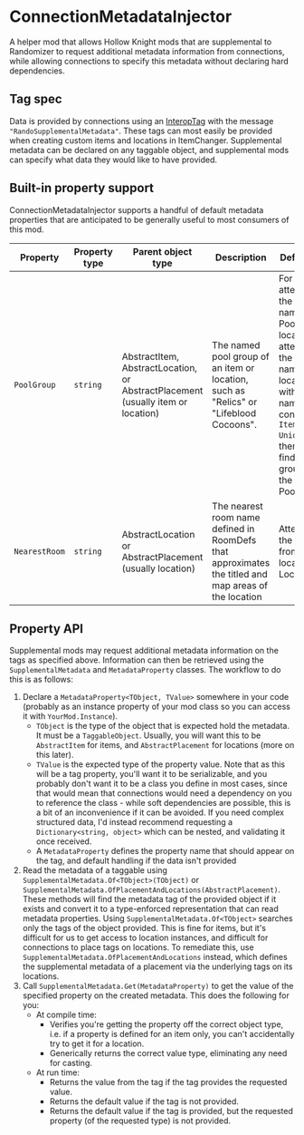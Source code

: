# ConnectionMetadataInjector

A helper mod that allows Hollow Knight mods that are supplemental to Randomizer to request additional metadata information from connections, 
while allowing connections to specify this metadata without declaring hard dependencies.

## Tag spec

Data is provided by connections using an [InteropTag](https://homothetyhk.github.io/HollowKnight.ItemChanger/api/ItemChanger.Tags.InteropTag.html) with the message
`"RandoSupplementalMetadata"`. These tags can most easily be provided when creating custom items and locations in ItemChanger. Supplemental metadata can be declared on
any taggable object, and supplemental mods can specify what data they would like to have provided.

## Built-in property support

ConnectionMetadataInjector supports a handful of default metadata properties that are anticipated to be generally useful to most consumers of this mod.

| Property | Property type | Parent object type | Description | Default handling |
| -------- | ------------- | ------------------ | ----------- | ---------------- |
| `PoolGroup` | `string` | AbstractItem, AbstractLocation, or AbstractPlacement (usually item or location) | The named pool group of an item or location, such as "Relics" or "Lifeblood Cocoons". | For items, attempts to find the split group name in PoolDefs. For locations, attempts to infer the vanilla item name from the location name with standard naming conventions (i.e. `Item_Name-Unique_Location`), then attempts to find the split group name of the item in PoolDefs |
| `NearestRoom` | `string` | AbstractLocation or AbstractPlacement (usually location) | The nearest room name defined in RoomDefs that approximates the titled and map areas of the location | Attempts to get the scene name from the location's LocationDef |

## Property API

Supplemental mods may request additional metadata information on the tags as specified above. Information can then be retrieved using the `SupplementalMetadata` and `MetadataProperty`
classes. The workflow to do this is as follows:

1. Declare a `MetadataProperty<TObject, TValue>` somewhere in your code (probably as an instance property of your mod class so you can access it with `YourMod.Instance`).
    * `TObject` is the type of the object that is expected hold the metadata. It must be a `TaggableObject`. Usually, you will want this to be `AbstractItem` for items, and `AbstractPlacement`
    for locations (more on this later).
    * `TValue` is the expected type of the property value. Note that as this will be a tag property, you'll want it to be serializable, and you probably don't want it to be a class you define
    in most cases, since that would mean that connections would need a dependency on you to reference the class - while soft dependencies are possible, this is a bit of an inconvenience if
    it can be avoided. If you need complex structured data, I'd instead recommend requesting a `Dictionary<string, object>` which can be nested, and validating it once received.
    * A `MetadataProperty` defines the property name that should appear on the tag, and default handling if the data isn't provided
2. Read the metadata of a taggable using `SupplementalMetadata.Of<TObject>(TObject)` or `SupplementalMetadata.OfPlacementAndLocations(AbstractPlacement)`. These methods will find the
   metadata tag of the provided object if it exists and convert it to a type-enforced representation that can read metadata properties. Using `SupplementalMetadata.Of<TObject>` searches
   only the tags of the object provided. This is fine for items, but it's difficult for us to get access to location instances, and difficult for connections to place tags on locations. 
   To remediate this, use `SupplementalMetadata.OfPlacementAndLocations` instead, which defines the supplemental metadata of a placement via the underlying tags on its locations.
3. Call `SupplementalMetadata.Get(MetadataProperty)` to get the value of the specified property on the created metadata. This does the following for you:
    * At compile time:
      * Verifies you're getting the property off the correct object type, i.e. if a property is defined for an item only, you can't accidentally try to get it for a location.
      * Generically returns the correct value type, eliminating any need for casting.
    * At run time:
      * Returns the value from the tag if the tag provides the requested value.
      * Returns the default value if the tag is not provided.
      * Returns the default value if the tag is provided, but the requested property (of the requested type) is not provided.
